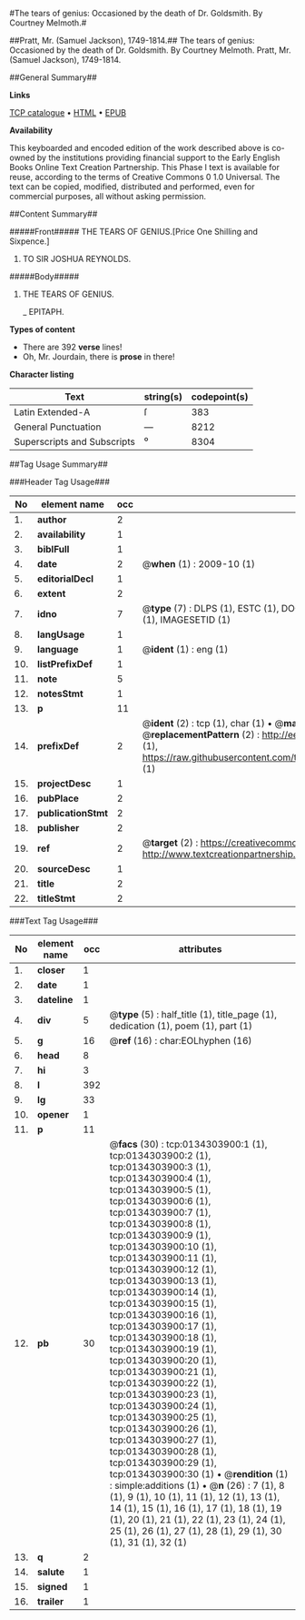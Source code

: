 #The tears of genius: Occasioned by the death of Dr. Goldsmith. By Courtney Melmoth.#

##Pratt, Mr. (Samuel Jackson), 1749-1814.##
The tears of genius: Occasioned by the death of Dr. Goldsmith. By Courtney Melmoth.
Pratt, Mr. (Samuel Jackson), 1749-1814.

##General Summary##

**Links**

[TCP catalogue](http://www.ota.ox.ac.uk/tcp/)  • 
[HTML](http://tei.it.ox.ac.uk/tcp/Texts-HTML/free/004/004902900.html)  • 
[EPUB](http://tei.it.ox.ac.uk/tcp/Texts-EPUB/free/004/004902900.epub)

**Availability**

This keyboarded and encoded edition of the
	       work described above is co-owned by the institutions
	       providing financial support to the Early English Books
	       Online Text Creation Partnership. This Phase I text is
	       available for reuse, according to the terms of Creative
	       Commons 0 1.0 Universal. The text can be copied,
	       modified, distributed and performed, even for
	       commercial purposes, all without asking permission.


##Content Summary##

#####Front#####
THE TEARS OF GENIUS.[Price One Shilling and Sixpence.]
1. TO SIR JOSHUA REYNOLDS.

#####Body#####

1. THE TEARS OF GENIUS.

    _ EPITAPH.

**Types of content**

  * There are 392 **verse** lines!
  * Oh, Mr. Jourdain, there is **prose** in there!

**Character listing**


|Text|string(s)|codepoint(s)|
|---|---|---|
|Latin Extended-A|ſ|383|
|General Punctuation|—|8212|
|Superscripts             and Subscripts|⁰|8304|

##Tag Usage Summary##

###Header Tag Usage###

|No|element name|occ|attributes|
|---|---|---|---|
|1.|__author__|2||
|2.|__availability__|1||
|3.|__biblFull__|1||
|4.|__date__|2| @__when__ (1) : 2009-10 (1)|
|5.|__editorialDecl__|1||
|6.|__extent__|2||
|7.|__idno__|7| @__type__ (7) : DLPS (1), ESTC (1), DOCNO (1), TCP (1), GALEDOCNO (1), CONTENTSET (1), IMAGESETID (1)|
|8.|__langUsage__|1||
|9.|__language__|1| @__ident__ (1) : eng (1)|
|10.|__listPrefixDef__|1||
|11.|__note__|5||
|12.|__notesStmt__|1||
|13.|__p__|11||
|14.|__prefixDef__|2| @__ident__ (2) : tcp (1), char (1)  •  @__matchPattern__ (2) : ([0-9\-]+):([0-9IVX]+) (1), (.+) (1)  •  @__replacementPattern__ (2) : http://eebo.chadwyck.com/downloadtiff?vid=$1&page=$2 (1), https://raw.githubusercontent.com/textcreationpartnership/Texts/master/tcpchars.xml#$1 (1)|
|15.|__projectDesc__|1||
|16.|__pubPlace__|2||
|17.|__publicationStmt__|2||
|18.|__publisher__|2||
|19.|__ref__|2| @__target__ (2) : https://creativecommons.org/publicdomain/zero/1.0/ (1), http://www.textcreationpartnership.org/docs/. (1)|
|20.|__sourceDesc__|1||
|21.|__title__|2||
|22.|__titleStmt__|2||


###Text Tag Usage###

|No|element name|occ|attributes|
|---|---|---|---|
|1.|__closer__|1||
|2.|__date__|1||
|3.|__dateline__|1||
|4.|__div__|5| @__type__ (5) : half_title (1), title_page (1), dedication (1), poem (1), part (1)|
|5.|__g__|16| @__ref__ (16) : char:EOLhyphen (16)|
|6.|__head__|8||
|7.|__hi__|3||
|8.|__l__|392||
|9.|__lg__|33||
|10.|__opener__|1||
|11.|__p__|11||
|12.|__pb__|30| @__facs__ (30) : tcp:0134303900:1 (1), tcp:0134303900:2 (1), tcp:0134303900:3 (1), tcp:0134303900:4 (1), tcp:0134303900:5 (1), tcp:0134303900:6 (1), tcp:0134303900:7 (1), tcp:0134303900:8 (1), tcp:0134303900:9 (1), tcp:0134303900:10 (1), tcp:0134303900:11 (1), tcp:0134303900:12 (1), tcp:0134303900:13 (1), tcp:0134303900:14 (1), tcp:0134303900:15 (1), tcp:0134303900:16 (1), tcp:0134303900:17 (1), tcp:0134303900:18 (1), tcp:0134303900:19 (1), tcp:0134303900:20 (1), tcp:0134303900:21 (1), tcp:0134303900:22 (1), tcp:0134303900:23 (1), tcp:0134303900:24 (1), tcp:0134303900:25 (1), tcp:0134303900:26 (1), tcp:0134303900:27 (1), tcp:0134303900:28 (1), tcp:0134303900:29 (1), tcp:0134303900:30 (1)  •  @__rendition__ (1) : simple:additions (1)  •  @__n__ (26) : 7 (1), 8 (1), 9 (1), 10 (1), 11 (1), 12 (1), 13 (1), 14 (1), 15 (1), 16 (1), 17 (1), 18 (1), 19 (1), 20 (1), 21 (1), 22 (1), 23 (1), 24 (1), 25 (1), 26 (1), 27 (1), 28 (1), 29 (1), 30 (1), 31 (1), 32 (1)|
|13.|__q__|2||
|14.|__salute__|1||
|15.|__signed__|1||
|16.|__trailer__|1||
